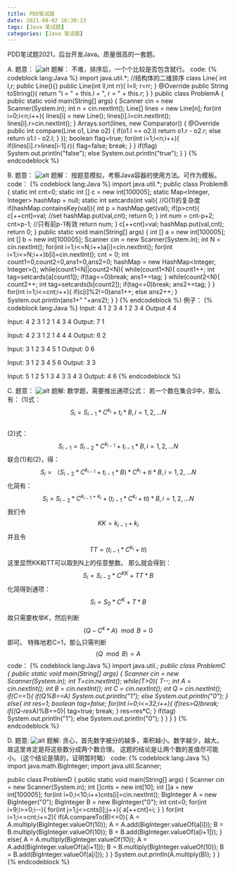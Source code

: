```yaml
---
title: PDD笔试题
date: 2021-08-02 16:30:13
tags: [Java 笔试题]
categories: [Java 笔试题]
---
```

PDD笔试题2021，后台开发Java。质量很高的一套题。
<!--more-->
A. 
题意：
![alt](/images/PDD笔试题/1.jpg)
题解：
不难，排序后，一个个比较是否包含就行。
code:
{% codeblock lang:Java %}
import java.util.*;
//结构体的二维排序
class Line{
    int l,r;
    public Line(){}
    public Line(int ll,int rr){
        l=ll;
        r=rr;
    }
    @Override
    public String toString(){
        return "l = " + this.l + ", r = " + this.r;
    }
}
public class ProblemA {
    public static void main(String[] args) {
        Scanner cin = new Scanner(System.in);
        int n = cin.nextInt();
        Line[] lines = new Line[n];
        for(int i=0;i<n;i++){
            lines[i] = new Line();
            lines[i].l=cin.nextInt();
            lines[i].r=cin.nextInt();
        }
        Arrays.sort(lines, new Comparator<Line>() {
            @Override
            public int compare(Line o1, Line o2) {
                if(o1.l == o2.l)
                    return o1.r - o2.r;
                else
                    return o1.l - o2.l;
            }
        });
        boolean flag=true;
        for(int i=1;i<n;i++){
            if(lines[i].r>lines[i-1].r){
                flag=false;
                break;
            }
        }
        if(flag) System.out.println("false");
        else System.out.println("true");
    }
}
{% endcodeblock %}


B.
题意：
![alt](/images/PDD笔试题/2.jpg)
题解：
按题意模拟，考察Java容器的使用方法。可作为模板。
code：
{% codeblock lang:Java %}
import java.util.*;
public class ProblemB {
    static int cnt=0;
    static int [] c = new int[100005];
    static Map<Integer, Integer> hashMap = null;
    static int setcards(int val){
        //O(1)的复杂度
        if(hashMap.containsKey(val)){
            int p = hashMap.get(val);
            if(p>cnt){
                c[++cnt]=val;  //set
                hashMap.put(val,cnt);
                return 0;
            }
            int num = cnt-p+2;
            cnt=p-1;   //只有前p-1有效
            return num;
        }
        c[++cnt]=val;
        hashMap.put(val,cnt);
        return 0;
    }
    public static void main(String[] args) {
        int [] a = new int[100005];
        int [] b = new int[100005];
        Scanner cin = new Scanner(System.in);
        int N = cin.nextInt();
        for(int i=1;i<=N;i++)a[i]=cin.nextInt();
        for(int i=1;i<=N;i++)b[i]=cin.nextInt();
        cnt = 0;
        int count1=0,count2=0,ans1=0,ans2=0;
        hashMap = new HashMap<Integer, Integer>();
        while(count1<N||count2<N){
            while(count1<N){
                count1++;
                int tag=setcards(a[count1]);
                if(tag<=0)break;
                ans1+=tag;
            }
            while(count2<N){
                count2++;
                int tag=setcards(b[count2]);
                if(tag<=0)break;
                ans2+=tag;
            }
        }
        for(int i=1;i<=cnt;i++){
            if(c[i]%2!=0)ans1++;
            else ans2++;
        }
        System.out.println(ans1+" "+ans2);
    }
}
{% endcodeblock %}
例子：
{% codeblock lang:Java %}
Input:
4
1 2 3 4
1 2 3 4
Output
4 4

Input:
4
2 3 1 2
1 4 3 4
Output:
7 1

Input:
4
2 3 1 2
1 4 4 4
Output:
6 2

Input:
3
1 2 3
4 5 1
Output:
0 6

Input:
3
1 2 3
4 5 6
Output:
3 3

Input:
5
1 2 5 1 3
4 3 3 4 3
Output:
4 6
{% endcodeblock %}


C.
题意：
![alt](/images/PDD笔试题/3.jpg)
题解:
数学题，需要推出通项公式：
若一个数在集合$S$中，那么有：
(1)式：
$$ S_{i} = S_{i-1} * C^{k_{i}} +  t_{i} * B, i=1,2,...N $$  
(2)式：
$$ S_{i-1} = S_{i-2} * C^{k_{i-1}} +  t_{i-1} * B, i=1,2,...N $$ 
联合(1)和(2)，得：
$$ S_{i} = （S_{i-2} *  C^{k_{i-1}} +  t_{i-1} * B) * C^{k_{i}} + t{i} * B, i=1,2,...N $$
化简有：
$$ S_{i} = S_{i-2} * C^{k_{i-1}+k_{i}} +  (t_{i-1} * C^{k_{i}} + t{i}) * B, i=1,2,...N $$
我们令
$$ KK = k_{i-1} + k_{i} $$
并且令
$$ TT =  (t_{i-1} * C^{k_{i}} + t{i}) $$ 
这里显然KK和TT可以取到N上的任意整数。
那么就会得到：
$$ S_{i} = S_{i-2} * C^{KK} + TT * B $$
化简得到通项：
$$ S_{i} = S_{0} * C^{K} + T * B $$

故只需要枚举$K$，然后判断
$$(Q - C^{k}*A) \mod B = 0$$
即可。
特殊地若C=1，那么只需判断 
$$ (Q \mod B) = A $$
code：
{% codeblock lang:Java %}
import java.util.*;
public class ProblemC {
    public static void main(String[] args) {
        Scanner cin = new Scanner(System.in);
        int T=cin.nextInt();
        while(T>0){
            T--;
            int A = cin.nextInt();
            int B = cin.nextInt();
            int C = cin.nextInt();
            int Q = cin.nextInt();
            if(C==1){
                if(Q%B==A) System.out.println("1");
                else System.out.println("0");
            }
            else{
                int res=1;
                boolean tag=false;
                for(int i=0;i<=32;i++){
                    if(res>Q)break;
                    if((Q-res*A)%B==0){
                        tag=true;
                        break;
                    }
                    res=res*C;
                }
                if(tag) System.out.println("1");
                else System.out.println("0");
            }
        }
    }
}
{% endcodeblock %}

D.
题意:
![alt](/images/PDD笔试题/4.jpg)
题解:
贪心，首先数字被分的越多，乘积越小。数字越少，越大。
故这里肯定是将这些数分成两个数合理。
这题的结论是让两个数的差值尽可能小。（这个结论是猜的，证明暂时略）
code:
{% codeblock lang:Java %}
import java.math.BigInteger;
import java.util.Scanner;

public class ProblemD {
    public static void main(String[] args) {
        Scanner cin = new Scanner(System.in);
        int []cnts = new int[10];
        int []a = new int[100005];
        for(int i=0;i<10;i++)cnts[i]=cin.nextInt();
        BigInteger A = new BigInteger("0");
        BigInteger B = new BigInteger("0");
        int cnt=0;
        for(int i=9;i>=0;i--){
            for(int j=1;j<=cnts[i];j++){
                a[++cnt]=i;
            }
        }
        for(int i=1;i<=cnt;i+=2){
            if(A.compareTo(B)<=0){
                A = A.multiply(BigInteger.valueOf(10));
                A = A.add(BigInteger.valueOf(a[i]));
                B = B.multiply(BigInteger.valueOf(10));
                B = B.add(BigInteger.valueOf(a[i+1]));
            }
            else{
                A = A.multiply(BigInteger.valueOf(10));
                A = A.add(BigInteger.valueOf(a[i+1]));
                B = B.multiply(BigInteger.valueOf(10));
                B = B.add(BigInteger.valueOf(a[i]));
            }
        }
        System.out.println(A.multiply(B));
    }
}
{% endcodeblock %}